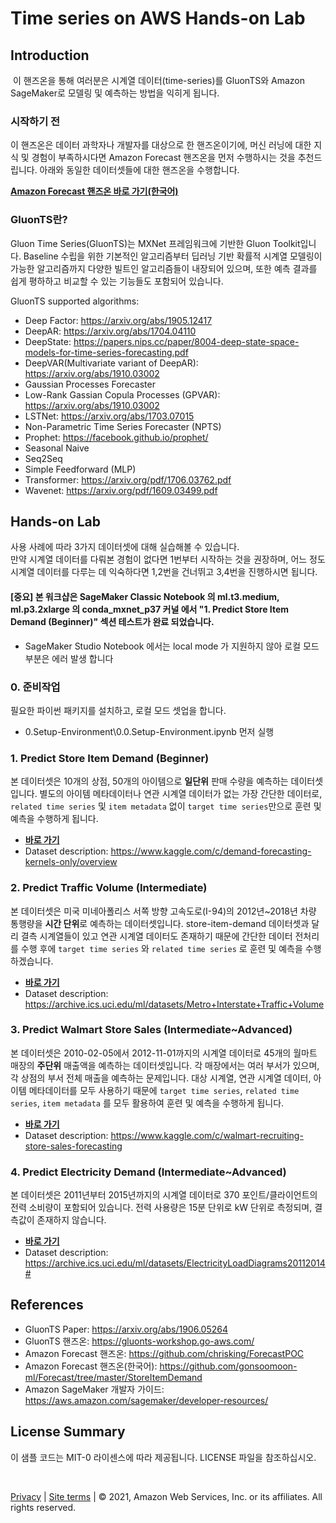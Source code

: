 # Time series on AWS Hands-on Lab

## Introduction
​
이 핸즈온을 통해 여러분은 시계열 데이터(time-series)를 GluonTS와 Amazon SageMaker로 모델링 및 예측하는 방법을 익히게 됩니다.

### 시작하기 전
이 핸즈온은 데이터 과학자나 개발자를 대상으로 한 핸즈온이기에, 머신 러닝에 대한 지식 및 경험이 부족하시다면 Amazon Forecast 핸즈온을 먼저 수행하시는 것을 추천드립니다. 아래와 동일한 데이터셋들에 대한 핸즈온을 수행합니다.

**[Amazon Forecast 핸즈온 바로 가기(한국어)](https://github.com/gonsoomoon-ml/Forecast)** 


### GluonTS란?
Gluon Time Series(GluonTS)는 MXNet 프레임워크에 기반한 Gluon Toolkit입니다.
Baseline 수립을 위한 기본적인 알고리즘부터 딥러닝 기반 확률적 시계열 모델링이 가능한 알고리즘까지 다양한 빌트인 알고리즘들이 내장되어 있으며, 또한 예측 결과를 쉽게 평하하고 비교할 수 있는 기능들도 포함되어 있습니다.

GluonTS supported algorithms:
- Deep Factor: https://arxiv.org/abs/1905.12417
- DeepAR: https://arxiv.org/abs/1704.04110
- DeepState: https://papers.nips.cc/paper/8004-deep-state-space-models-for-time-series-forecasting.pdf
- DeepVAR(Multivariate variant of DeepAR):  https://arxiv.org/abs/1910.03002
- Gaussian Processes Forecaster
- Low-Rank Gassian Copula Processes (GPVAR):  https://arxiv.org/abs/1910.03002
- LSTNet: https://arxiv.org/abs/1703.07015
- Non-Parametric Time Series Forecaster (NPTS)
- Prophet: https://facebook.github.io/prophet/
- Seasonal Naive
- Seq2Seq
- Simple Feedforward (MLP)
- Transformer: https://arxiv.org/pdf/1706.03762.pdf
- Wavenet: https://arxiv.org/pdf/1609.03499.pdf


## Hands-on Lab 
사용 사례에 따라 3가지 데이터셋에 대해 실습해볼 수 있습니다.<br>
만약 시계열 데이터를 다뤄본 경험이 없다면 1번부터 시작하는 것을 권장하며, 어느 정도 시계열 데이터를 다루는 데 익숙하다면 1,2번을 건너뛰고 3,4번을 진행하시면 됩니다.

#### [중요] 본 워크샵은 SageMaker Classic Notebook 의 ml.t3.medium, ml.p3.2xlarge 의 conda_mxnet_p37 커널 에서 "1. Predict Store Item Demand (Beginner)" 섹션 테스트가 완료 되었습니다.
- SageMaker Studio Notebook 에서는 local mode 가 지원하지 않아 로컬 모드 부분은 에러 발생 합니다    


### 0. 준비작업
필요한 파이썬 패키지를 설치하고, 로컬 모드 셋업을 합니다.
- 0.Setup-Environment\0.0.Setup-Environment.ipynb 먼저 실행


### 1. Predict Store Item Demand (Beginner)
본 데이터셋은 10개의 상점, 50개의 아이템으로 **일단위** 판매 수량을 예측하는 데이터셋입니다.
별도의 아이템 메타데이터나 연관 시계열 데이터가 없는 가장 간단한 데이터로, `related time series` 및 `item metadata` 없이 `target time series`만으로 훈련 및 예측을 수행하게 됩니다.

- **[바로 가기](store-item-demand/1.training_local.ipynb)**    
- Dataset description: https://www.kaggle.com/c/demand-forecasting-kernels-only/overview 

### 2. Predict Traffic Volume (Intermediate)

본 데이터셋은 미국 미네아폴리스 서쪽 방향 고속도로(I-94)의 2012년~2018년 차량 통행량을 **시간 단위**로 예측하는 데이터셋입니다. store-item-demand 데이터셋과 달리 결측 시계열들이 있고 연관 시계열 데이터도 존재하기 때문에 간단한 데이터 전처리를 수행 후에 `target time series` 와 `related time series` 로 훈련 및 예측을 수행하겠습니다.

- **[바로 가기](traffic-volume/)**    
- Dataset description: https://archive.ics.uci.edu/ml/datasets/Metro+Interstate+Traffic+Volume

### 3. Predict Walmart Store Sales (Intermediate~Advanced)

본 데이터셋은 2010-02-05에서 2012-11-01까지의 시계열 데이터로 45개의 월마트 매장의 **주단위** 매출액을 예측하는 데이터셋입니다. 각 매장에서는 여러 부서가 있으며, 각 상점의 부서 전체 매출을 예측하는 문제입니다.
대상 시계열, 연관 시계열 데이터, 아이템 메타데이터를 모두 사용하기 때문에  `target time series`, `related time series`, `item metadata` 를 모두 활용하여 훈련 및 예측을 수행하게 됩니다.

- **[바로 가기](walmart-sale/)**    
- Dataset description: https://www.kaggle.com/c/walmart-recruiting-store-sales-forecasting

### 4. Predict Electricity Demand (Intermediate~Advanced)

본 데이터셋은 2011년부터 2015년까지의 시계열 데이터로 370 포인트/클라이언트의 전력 소비량이 포함되어 있습니다. 전력 사용량은 15분 단위로 kW 단위로 측정되며, 결측값이 존재하지 않습니다. 

- **[바로 가기](electricity-demand-byoc-multimodel-endpoint/)**    
- Dataset description: https://archive.ics.uci.edu/ml/datasets/ElectricityLoadDiagrams20112014#


## References
- GluonTS Paper: https://arxiv.org/abs/1906.05264
- GluonTS 핸즈온: https://gluonts-workshop.go-aws.com/
- Amazon Forecast 핸즈온: https://github.com/chrisking/ForecastPOC
- Amazon Forecast 핸즈온(한국어): https://github.com/gonsoomoon-ml/Forecast/tree/master/StoreItemDemand
- Amazon SageMaker 개발자 가이드: https://aws.amazon.com/sagemaker/developer-resources/

## License Summary
이 샘플 코드는 MIT-0 라이센스에 따라 제공됩니다. LICENSE 파일을 참조하십시오.

<br>

[Privacy](https://aws.amazon.com/privacy/) | [Site terms](https://aws.amazon.com/terms/) | © 2021, Amazon Web Services, Inc. or its affiliates. All rights reserved.
